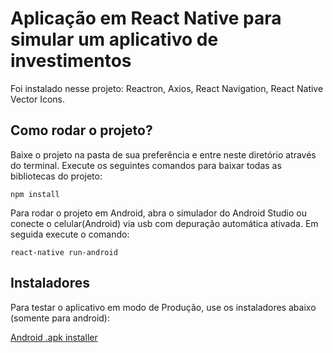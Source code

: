 # Aplicação em React Native para simular um aplicativo de investimentos
Foi instalado nesse projeto: Reactron, Axios, React Navigation, React Native Vector Icons.

## Como rodar o projeto?
Baixe o projeto na pasta de sua preferência e entre neste diretório através do terminal.
Execute os seguintes comandos para baixar todas as bibliotecas do projeto:
```
npm install
```
Para rodar o projeto em Android, abra o simulador do Android Studio ou conecte o celular(Android) via usb com depuração automática ativada. Em seguida execute o comando: 
```
react-native run-android
```

## Instaladores
Para testar o aplicativo em modo de Produção, use os instaladores abaixo (somente para android):

[Android .apk installer](https://drive.google.com/file/d/1gDsyE4Vs9VsqCe8VPe6W9lLrXCcfkUkV/view?usp=sharing)
